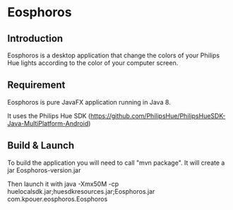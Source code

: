 # Eosphoros

## Introduction

Eosphoros is a desktop application that change the colors of your Philips Hue lights according to the color of your computer screen.

## Requirement

Eosphoros is pure JavaFX application running in Java 8.

It uses the Philips Hue SDK (https://github.com/PhilipsHue/PhilipsHueSDK-Java-MultiPlatform-Android)

## Build & Launch

To build the application you will need to call "mvn package".
It will create a jar Eosphoros-version.jar

Then launch it with 
java -Xmx50M -cp huelocalsdk.jar;huesdkresources.jar;Eosphoros.jar com.kpouer.eosphoros.Eosphoros

